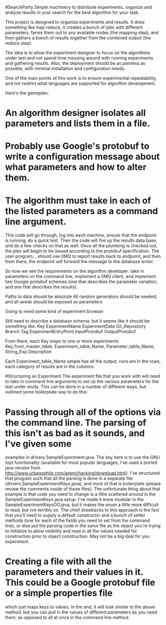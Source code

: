 #SearchParty
Simple machinery to distribute experiments, organize and analyze results in your search for the best algorithm for your task.


This project is designed to organize experiments and results. It does something like map reduce, it creates a
bunch of jobs with different parameters, farms them out to any available nodes (the mapping step), and then
gathers a bunch of results together from the combined output (the reduce step).

The idea is to allow the experiment designer to focus on the algorithms under test and not spend time messing
around with running experiments and gathering results. Also, the deployment should be as painless as possible,
with minimal installation and configuration needs.

One of the main points of this work is to ensure experimental repeatability, and not restrict what languages
are supported for algorithm development.

Here's the gameplan:
# An algorithm designer isolates all parameters and lists them in a file.
# Probably use Google's protobuf to write a configuration message about what parameters and how to alter them.
# The algorithm must take in each of the listed parameters as a command line argument.

This code will go through, log into each machine, ensure that the endpoint is running, do a quick test.
Then the code will fire up the results data base, and do a few checks on that as well.
Once all the plumbing is checked out, the jobs will begin to be issued according to the protobuf specification.
The user program... should use 0MQ to report results back to endpoint, and then from there, the endpoint will forward the
message to the database writer.

So now we see the requirements on the algorithm developer: take in parameters on the command line, implement a 0MQ client,
and implement two Google protobuf schemas (one that describes the parameter variation, and one that describes the results).

Paths to data should be absolute
All random generators should be seeded, and all seeds should be exposed as parameters

Going to need some kind of experiment browser

Still need to describe a database schema, but it seems like it should be something like:
Key ExperimentName ExperimentDate Git_Repository Branch Tag ExperimentEntryPoint InputProtobuf OutputProtobuf 

From there, each Key maps to one or more experiments
Key_from_master_table, Experiment_table_Name, Parameter_table_Name, String_Exp Description

Each Experiment_table_Name simple has all the output, runs are in the rows, each category of results are in the columns 

#Structuring an Experiment 
The experiment file that you work with will need to take in command line arguments to set up the various parameters for the
test under study. This can be done in a number of different ways, but outlined some boilerplate way to do this:

 # Passing through all of the options via the command line. The parsing of this isn't as bad as it sounds, and I've given some
 examples in drivers.SampleExperiment.java. The key here is to use the GNU topt functionality (available for most popular languages,
 I've used a ported java version from http://www.urbanophile.com/arenn/hacking/download.html). I've structured that program such
 that all the parsing is done in a separate file (drivers.SampleExperimentKeys.java), and most of that is boilerplate (please review
 the comments inside of those files). The unfortunate thing about that example is that code you need to change is a little
 scattered around in the SampleExperimentKeys.java setup. I've made it more modular in the SampleExperimentKeysOO.java, but it
 makes the enum a little more difficult to read, but not terribly so. The chief drawbacks to this approach is the fact that you'll
 need to supply a default constructor and a bunch of setter methods (one for each of the fields you need to set from the command
 line), or else put the parsing code in the same file as the object you're trying to initialize to allow visibility and read in all
 the values needed for construction prior to object construction. May not be a big deal for you experiment.
 # Creating a file with all the parameters and their values in it. This could be a Google protobuf file or a simple properties file
 which just maps keys to values. In the end, it will look similar to the above method, but you can pull in the values of different
 parameters as you need them, as opposed to all at once in the command line method.


